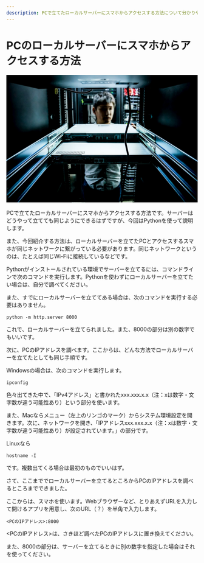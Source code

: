 ```yaml
---
description: PCで立てたローカルサーバーにスマホからアクセスする方法について分かりやすく説明します。
---
```


# PCのローカルサーバーにスマホからアクセスする方法

![データセンターの写真](datacenter_DSC00055.jpg)

PCで立てたローカルサーバーにスマホからアクセスする方法です。サーバーはどうやって立てても同じようにできるはずですが、今回はPythonを使って説明します。

また、今回紹介する方法は、ローカルサーバーを立てたPCとアクセスするスマホが同じネットワークに繋がっている必要があります。同じネットワークというのは、たとえば同じWi-Fiに接続しているなどです。

Pythonがインストールされている環境でサーバーを立てるには、コマンドラインで次のコマンドを実行します。Pythonを使わずにローカルサーバーを立てたい場合は、自分で調べてください。

また、すでにローカルサーバーを立ててある場合は、次のコマンドを実行する必要はありません。

```
python -m http.server 8000
```

これで、ローカルサーバーを立てられました。また、8000の部分は別の数字でもいいです。

次に、PCのIPアドレスを調べます。ここからは、どんな方法でローカルサーバーを立てたとしても同じ手順です。

Windowsの場合は、次のコマンドを実行します。

```
ipconfig
```

色々出てきた中で、「IPv4アドレス」と書かれたxxx.xxx.x.x（注：xは数字・文字数が違う可能性あり）という部分を使います。

また、Macならメニュー（左上のリンゴのマーク）からシステム環境設定を開きます。次に、ネットワークを開き、「IPアドレスxxx.xxx.x.x（注：xは数字・文字数が違う可能性あり）が設定されています。」の部分です。

Linuxなら

```
hostname -I
```

です。複数出てくる場合は最初のものでいいはず。

さて、ここまででローカルサーバーを立てるところからPCのIPアドレスを調べるところまでできました。

ここからは、スマホを使います。Webブラウザーなど、とりあえずURLを入力して開けるアプリを用意し、次のURL（？）を半角で入力します。

```
<PCのIPアドレス>:8000
```

&lt;PCのIPアドレス&gt;は、さきほど調べたPCのIPアドレスに置き換えてください。

また、8000の部分は、サーバーを立てるときに別の数字を指定した場合はそれを使ってください。
